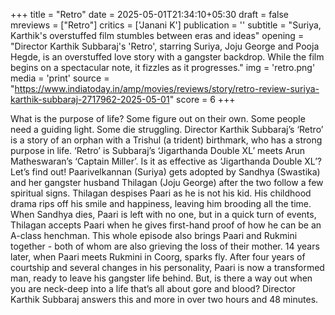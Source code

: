 +++
title = "Retro"
date = 2025-05-01T21:34:10+05:30
draft = false
mreviews = ["Retro"]
critics = ['Janani K']
publication = ''
subtitle = "Suriya, Karthik's overstuffed film stumbles between eras and ideas"
opening = "Director Karthik Subbaraj's 'Retro', starring Suriya, Joju George and Pooja Hegde, is an overstuffed love story with a gangster backdrop. While the film begins on a spectacular note, it fizzles as it progresses."
img = 'retro.png'
media = 'print'
source = "https://www.indiatoday.in/amp/movies/reviews/story/retro-review-suriya-karthik-subbaraj-2717962-2025-05-01"
score = 6
+++

What is the purpose of life? Some figure out on their own. Some people need a guiding light. Some die struggling. Director Karthik Subbaraj’s ‘Retro’ is a story of an orphan with a Trishul (a trident) birthmark, who has a strong purpose in life. ‘Retro’ is Subbaraj’s ‘Jigarthanda Double XL’ meets Arun Matheswaran’s ‘Captain Miller’. Is it as effective as ‘Jigarthanda Double XL’? Let’s find out! Paarivelkannan (Suriya) gets adopted by Sandhya (Swastika) and her gangster husband Thilagan (Joju George) after the two follow a few spiritual signs. Thilagan despises Paari as he is not his kid. His childhood drama rips off his smile and happiness, leaving him brooding all the time. When Sandhya dies, Paari is left with no one, but in a quick turn of events, Thilagan accepts Paari when he gives first-hand proof of how he can be an A-class henchman. This whole episode also brings Paari and Rukmini together - both of whom are also grieving the loss of their mother. 14 years later, when Paari meets Rukmini in Coorg, sparks fly. After four years of courtship and several changes in his personality, Paari is now a transformed man, ready to leave his gangster life behind. But, is there a way out when you are neck-deep into a life that’s all about gore and blood? Director Karthik Subbaraj answers this and more in over two hours and 48 minutes.
